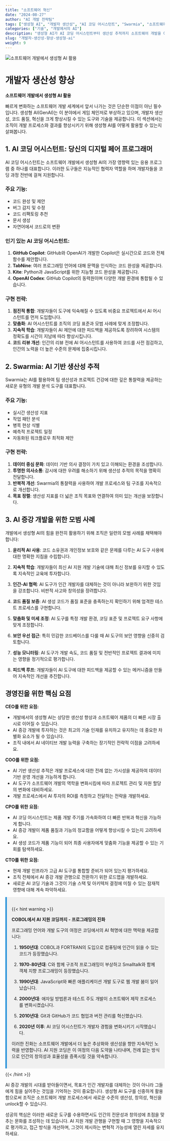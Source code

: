 ```yaml
---
title: "소프트웨어 혁신"
date: "2024-08-27"
author: "AI 개발 전략팀"
tags: ["생성형 AI", "개발자 생산성", "AI 코딩 어시스턴트", "Swarmia", "소프트웨어 개발"]
categories: ["기술", "개발에서의 AI"]
description: "생성형 AI가 AI 코딩 어시스턴트부터 생산성 추적까지 소프트웨어 개발을 어떻게 혁신하고 있는지 살펴보고, AI 증강 개발을 위한 모범 사례를 알아봅니다."
slug: "개발자-생산성-향상-생성형-ai"
weight: 9
---
```


![소프트웨어 개발에서 생성형 AI 활용](/9.png)

# 개발자 생산성 향상
**소프트웨어 개발에서 생성형 AI 활용**

빠르게 변화하는 소프트웨어 개발 세계에서 앞서 나가는 것은 단순한 이점이 아닌 필수입니다. 생성형 AI(GenAI)는 이 분야에서 게임 체인저로 부상하고 있으며, 개발자 생산성, 코드 품질, 혁신을 크게 향상시킬 수 있는 도구와 기술을 제공합니다. 이 섹션에서는 조직이 개발 프로세스와 결과를 향상시키기 위해 생성형 AI를 어떻게 활용할 수 있는지 살펴봅니다.

## 1. AI 코딩 어시스턴트: 당신의 디지털 페어 프로그래머

AI 코딩 어시스턴트는 소프트웨어 개발에서 생성형 AI의 가장 영향력 있는 응용 프로그램 중 하나를 대표합니다. 이러한 도구들은 지능적인 협력자 역할을 하며 개발자들을 코딩 과정 전반에 걸쳐 지원합니다.

### 주요 기능:
- 코드 완성 및 제안
- 버그 감지 및 수정
- 코드 리팩토링 추천
- 문서 생성
- 자연어에서 코드로의 변환

### 인기 있는 AI 코딩 어시스턴트:
1. **GitHub Copilot**: GitHub와 OpenAI가 개발한 Copilot은 실시간으로 코드와 전체 함수를 제안합니다.
2. **TabNine**: 여러 프로그래밍 언어에 대해 문맥을 인식하는 코드 완성을 제공합니다.
3. **Kite**: Python과 JavaScript를 위한 지능형 코드 완성을 제공합니다.
4. **OpenAI Codex**: GitHub Copilot의 동력원이며 다양한 개발 환경에 통합될 수 있습니다.

### 구현 전략:
1. **점진적 통합**: 개발자들이 도구에 익숙해질 수 있도록 비중요 프로젝트에서 AI 어시스턴트를 먼저 도입합니다.
2. **맞춤화**: AI 어시스턴트를 조직의 코딩 표준과 모범 사례에 맞게 조정합니다.
3. **지속적 학습**: 개발자들이 AI 제안에 대한 피드백을 제공하도록 장려하여 시스템의 정확도를 시간이 지남에 따라 향상시킵니다.
4. **코드 리뷰 개선**: 인간의 리뷰 전에 AI 어시스턴트를 사용하여 코드를 사전 점검하고, 인간의 노력을 더 높은 수준의 문제에 집중시킵니다.

## 2. Swarmia: AI 기반 생산성 추적

Swarmia는 AI를 활용하여 팀 생산성과 프로젝트 건강에 대한 깊은 통찰력을 제공하는 새로운 유형의 개발 분석 도구를 대표합니다.

### 주요 기능:
- 실시간 생산성 지표
- 작업 패턴 분석
- 병목 현상 식별
- 예측적 프로젝트 일정
- 자동화된 워크플로우 최적화 제안

### 구현 전략:
1. **데이터 중심 문화**: 데이터 기반 의사 결정이 가치 있고 이해되는 환경을 조성합니다.
2. **투명한 의사소통**: 감시에 대한 우려를 해소하기 위해 생산성 추적의 목적을 명확히 전달합니다.
3. **반복적 개선**: Swarmia의 통찰력을 사용하여 개발 프로세스와 팀 구조를 지속적으로 개선합니다.
4. **목표 정렬**: 생산성 지표를 더 넓은 조직 목표와 연결하여 의미 있는 개선을 보장합니다.

## 3. AI 증강 개발을 위한 모범 사례

개발에서 생성형 AI의 힘을 완전히 활용하기 위해 조직은 일련의 모범 사례를 채택해야 합니다:

1. **윤리적 AI 사용**: 코드 소유권과 개인정보 보호와 같은 문제를 다루는 AI 도구 사용에 대한 명확한 지침을 수립합니다.

2. **지속적 학습**: 개발자들이 최신 AI 지원 개발 기술에 대해 최신 정보를 유지할 수 있도록 지속적인 교육에 투자합니다.

3. **인간-AI 협력**: AI 도구가 인간 개발자를 대체하는 것이 아니라 보완하기 위한 것임을 강조합니다. 비판적 사고와 창의성을 장려합니다.

4. **코드 품질 보증**: AI 생성 코드가 품질 표준을 충족하는지 확인하기 위해 엄격한 테스트 프로세스를 구현합니다.

5. **맞춤화 및 미세 조정**: AI 도구를 특정 개발 환경, 코딩 표준 및 프로젝트 요구 사항에 맞게 조정합니다.

6. **보안 우선 접근**: 특히 민감한 코드베이스를 다룰 때 AI 도구의 보안 영향을 신중히 검토합니다.

7. **성능 모니터링**: AI 도구가 개발 속도, 코드 품질 및 전반적인 프로젝트 결과에 미치는 영향을 정기적으로 평가합니다.

8. **피드백 루프**: 개발자들이 AI 도구에 대한 피드백을 제공할 수 있는 메커니즘을 만들어 지속적인 개선을 추진합니다.

## 경영진을 위한 핵심 요점

**CEO를 위한 요점:**
- 개발에서의 생성형 AI는 상당한 생산성 향상과 소프트웨어 제품의 더 빠른 시장 출시로 이어질 수 있습니다.
- AI 증강 개발에 투자하는 것은 최고의 기술 인재를 유치하고 유지하는 데 중요한 차별화 요소가 될 수 있습니다.
- 조직 내에서 AI 네이티브 개발 능력을 구축하는 장기적인 전략적 이점을 고려하세요.

**COO를 위한 요점:**
- AI 기반 생산성 추적은 개발 프로세스에 대한 전례 없는 가시성을 제공하여 데이터 기반 운영 개선을 가능하게 합니다.
- AI 도구가 소프트웨어 개발의 역학을 변화시킴에 따라 프로젝트 관리 및 자원 할당의 변화에 대비하세요.
- 개발 프로세스에서 AI 투자의 ROI를 측정하고 전달하는 전략을 개발하세요.

**CPO를 위한 요점:**
- AI 코딩 어시스턴트는 제품 개발 주기를 가속화하여 더 빠른 반복과 혁신을 가능하게 합니다.
- AI 증강 개발이 제품 품질과 기능의 정교함을 어떻게 향상시킬 수 있는지 고려하세요.
- AI 생성 코드가 제품 기능이 되어 최종 사용자에게 맞춤화 기능을 제공할 수 있는 기회를 탐색하세요.

**CTO를 위한 요점:**
- 현재 개발 인프라가 고급 AI 도구를 통합할 준비가 되어 있는지 평가하세요.
- 조직 전체에서 AI 증강 개발 관행으로 전환하기 위한 로드맵을 개발하세요.
- 새로운 AI 코딩 기술과 그것이 기술 스택 및 아키텍처 결정에 미칠 수 있는 잠재적 영향에 대해 계속 파악하세요.

<div style="background-color: #f0f0f0; padding: 15px; margin: 10px 0; border-left: 5px solid #3498db;">

{{< hint warning >}}

**COBOL에서 AI 지원 코딩까지 - 프로그래밍의 진화**

프로그래밍 언어와 개발 도구의 여정은 코딩에서의 AI 혁명에 대한 맥락을 제공합니다:

1. **1950년대**: COBOL과 FORTRAN의 도입으로 컴퓨팅에 인간이 읽을 수 있는 코드가 등장했습니다.

2. **1970-80년대**: C와 함께 구조적 프로그래밍이 부상하고 Smalltalk와 함께 객체 지향 프로그래밍이 등장했습니다.

3. **1990년대**: JavaScript와 빠른 애플리케이션 개발 도구로 웹 개발 붐이 일어났습니다.

4. **2000년대**: 애자일 방법론과 테스트 주도 개발이 소프트웨어 제작 프로세스를 변화시켰습니다.

5. **2010년대**: Git과 GitHub가 코드 협업과 버전 관리를 혁신했습니다.

6. **2020년 이후**: AI 코딩 어시스턴트가 개발자 경험을 변화시키기 시작했습니다.

이러한 진화는 소프트웨어 개발에서 더 높은 추상화와 생산성을 향한 지속적인 노력을 반영합니다. AI 지원 코딩은 이 여정의 다음 도약을 나타내며, 전례 없는 방식으로 인간의 창의성과 효율성을 증폭시킬 것을 약속합니다.

</div>
{{< /hint >}}

AI 증강 개발의 시대를 받아들이면서, 목표가 인간 개발자를 대체하는 것이 아니라 그들에게 힘을 실어주는 것임을 기억하는 것이 중요합니다. 생성형 AI 도구를 신중하게 활용함으로써 조직은 소프트웨어 개발 프로세스에서 새로운 수준의 생산성, 창의성, 혁신을 unlock할 수 있습니다.

성공의 핵심은 이러한 새로운 도구를 수용하면서도 인간의 전문성과 창의성에 초점을 맞추는 문화를 조성하는 데 있습니다. AI 지원 개발 관행을 구현할 때 그 영향을 지속적으로 평가하고, 접근 방식을 개선하며, 그것이 제시하는 변혁적 가능성에 열린 자세를 유지하세요.